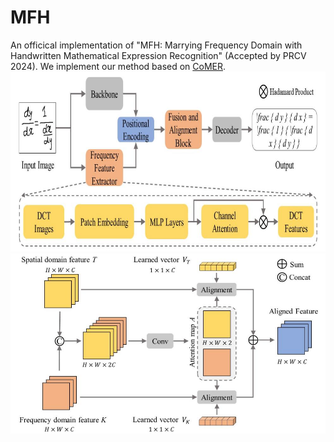 # MFH
An officical implementation of "MFH: Marrying Frequency Domain with Handwritten Mathematical Expression Recognition" (Accepted by PRCV 2024). We implement our method based on [CoMER](https://arxiv.org/abs/2207.04410).
![](https://github.com/Hryxyhe/MFH/raw/master/material/Pipeline.jpg)  
![](https://github.com/Hryxyhe/MFH/raw/master/material/FAB.jpg)  

